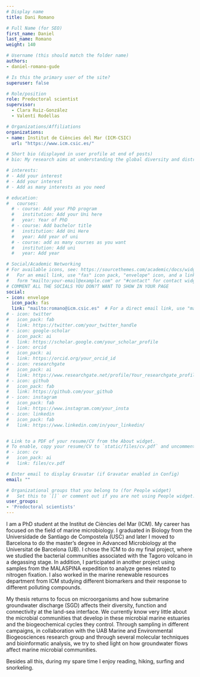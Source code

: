 ```yaml
---
# Display name
title: Dani Romano

# Full Name (for SEO)
first_name: Daniel
last_name: Romano
weight: 140

# Username (this should match the folder name)
authors:
- daniel-romano-gude

# Is this the primary user of the site?
superuser: false

# Role/position
role: Predoctoral scientist
supervisor: 
  - Clara Ruiz-González
  - Valentí Rodellas

# Organizations/Affiliations
organizations:
- name: Institut de Ciències del Mar (ICM-CSIC)
  url: "https://www.icm.csic.es/"

# Short bio (displayed in user profile at end of posts)
# bio: My research aims at understanding the global diversity and distribution of eukaryotic and prokaryotic microbes employing curated phylogenetic frameworks focusing on novel environmental taxa.

# interests:
# - Add your interest
# - Add your interest
# - Add as many interests as you need

# education:
#   courses:
  # - course: Add your PhD program
  #   institution: Add your Uni here
  #   year: Year of PhD
  # - course: Add bachelor title
  #   institution: Add Uni Here
  #   year: Add year of uni
  # - course: add as many courses as you want
  #   institution: Add uni
  #   year: Add year

# Social/Academic Networking
# For available icons, see: https://sourcethemes.com/academic/docs/widgets/#icons
#   For an email link, use "fas" icon pack, "envelope" icon, and a link in the
#   form "mailto:your-email@example.com" or "#contact" for contact widget.
# COMMENT ALL THE SOCIALS YOU DON?T WANT TO SHOW IN YOUR PAGE
social:
- icon: envelope
  icon_pack: fas
  link: "mailto:romano@icm.csic.es"  # For a direct email link, use "mailto:test@example.org".
# - icon: twitter
#   icon_pack: fab
#   link: https://twitter.com/your_twitter_handle
# - icon: google-scholar
#   icon_pack: ai
#   link: https://scholar.google.com/your_scholar_profile
# - icon: orcid
#   icon_pack: ai
#   link: https://orcid.org/your_orcid_id
# - icon: researchgate
#   icon_pack: ai
#   link: https://www.researchgate.net/profile/Your_researchgate_profile
# - icon: github
#   icon_pack: fab
#   link: https://github.com/your_github
# - icon: instagram
#   icon_pack: fab
#   link: https://www.instagram.com/your_insta
# - icon: linkedin
#   icon_pack: fab
#   link: https://www.linkedin.com/in/your_linkedin/


# Link to a PDF of your resume/CV from the About widget.
# To enable, copy your resume/CV to `static/files/cv.pdf` and uncomment the lines below.
# - icon: cv
#   icon_pack: ai
#   link: files/cv.pdf

# Enter email to display Gravatar (if Gravatar enabled in Config)
email: ""

# Organizational groups that you belong to (for People widget)
#   Set this to `[]` or comment out if you are not using People widget.
user_groups:
- 'Predoctoral scientists'
---
```

I am a PhD student at the Institut de Ciències del Mar (ICM). My career has focused on the field of marine microbiology. I graduated in Biology from the Universidade de Santiago de Compostela (USC) and later I moved to Barcelona to do the master’s degree in Advanced Microbiology at the Universitat de Barcelona (UB). I chose the ICM to do my final project, where we studied the bacterial communities associated with the Tagoro volcano in a degassing stage. In addition, I participated in another project using samples from the MALASPINA expedition to analyze genes related to nitrogen fixation. I also worked in the marine renewable resources department from ICM studying different biomarkers and their response to different polluting compounds.

My thesis returns to focus on microorganisms and how submarine groundwater discharge (SGD) affects their diversity, function and connectivity at the land-sea interface. We currently know very little about the microbial communities that develop in these microbial marine estuaries and the biogeochemical cycles they control. Through sampling in different campaigns, in collaboration with the UAB Marine and Environmental Biogeosciences research group and through several molecular techniques and bioinformatic analysis, we try to shed light on how groundwater flows affect marine microbial communities.

Besides all this, during my spare time I enjoy reading, hiking, surfing and snorkeling.
